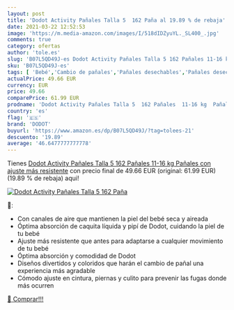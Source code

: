 ```yaml
---
layout: post
title: 'Dodot Activity Pañales Talla 5  162 Paña al 19.89 % de rebaja'
date: 2021-03-22 12:52:53
image: 'https://m.media-amazon.com/images/I/518dIDZyuYL._SL400_.jpg'
comments: true
category: ofertas
author: 'tole.es'
slug: 'B07L5QD49J-es Dodot Activity Pañales Talla 5 162 Pañales 11-16 kg...'
sku: 'B07L5QD49J-es'
tags: [ 'Bebé','Cambio de pañales','Pañales desechables','Pañales desechables para bebés','Pañales para bebé','dodot','pañales', ]
actualPrice: 49.66 EUR
currency: EUR
price: 49.66
comparePrice: 61.99 EUR
prodname: 'Dodot Activity Pañales Talla 5  162 Pañales  11-16 kg  Pañales con ajuste más resistente'
country: 'es'
flag: '🇪🇸'
brand: 'DODOT'
buyurl: 'https://www.amazon.es/dp/B07L5QD49J/?tag=tolees-21'
descuento: '19.89'
average: '46.6477777777778'
---
```


Tienes [Dodot Activity Pañales Talla 5  162 Pañales  11-16 kg  Pañales con ajuste más resistente](https://www.amazon.es/dp/B07L5QD49J/?tag=tolees-21) con precio final de  49.66 EUR (original: 61.99 EUR) (19.89 %  de rebaja) aqui!

[![Dodot Activity Pañales Talla 5  162 Paña](https://m.media-amazon.com/images/I/518dIDZyuYL._SL400_.jpg)](https://www.amazon.es/dp/B07L5QD49J/?tag=tolees-21)

🔎:

- Con canales de aire que mantienen la piel del bebé seca y aireada
- Óptima absorción de caquita líquida y pipí de Dodot, cuidando la piel de tu bebé
- Ajuste más resistente que antes para adaptarse a cualquier movimiento de tu bebé
- Óptima absorción y comodidad de Dodot
- Diseños divertidos y coloridos que harán el cambio de pañal una experiencia más agradable
- Cómodo ajuste en cintura, piernas y culito para prevenir las fugas donde más ocurren

[🛒 Comprar!!!](https://www.amazon.es/dp/B07L5QD49J/?tag=tolees-21)
